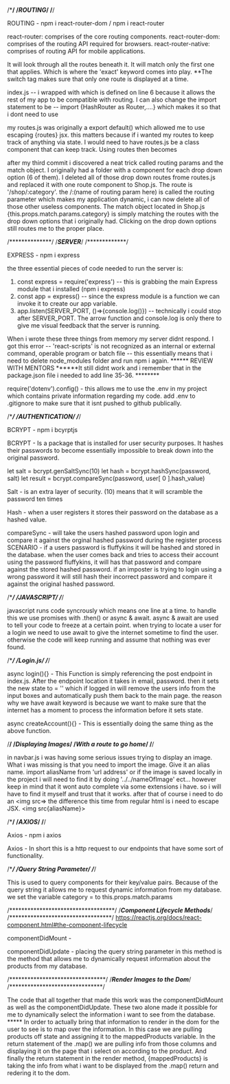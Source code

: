 /***************/
/***ROUTING***/
/**************/

ROUTING - npm i react-router-dom / npm i react-router

react-router: comprises of the core routing components.
react-router-dom: comprises of the routing API required for browsers.
react-router-native: comprises of routing API for mobile applications.

<Switch> It will look through all the routes beneath it. It will match only the first one that applies. Which is where the 'exact' keyword comes into play. **The switch tag makes sure that only one route is displayed at a time. </Switch>

index.js -- i wrapped <App /> with <Router> which is defined on line 6 because it allows the rest of my app to be compatible with routing. I can also change the import statement to be -- import {HashRouter as Router,....} which makes it so that i dont need to use <HashRouter></HashRouter>

my routes.js was originally a export default() which allowed me to use escaping {routes} jsx. this matters because if i wanted my routes to keep track of anything via state. I would need to have routes.js be a class component that can keep track. Using routes then becomes <Routes />

after my third commit i discovered a neat trick called routing params and the match object. I originally had a folder with a component for each drop down option (6 of them). I deleted all of those drop down routes frome routes.js and replaced it with one route component to Shop.js. The route is '/shop/:category'. the /:(name of routing param here) is called the routing parameter which makes my application dynamic, i can now delete all of those other useless components. The match object located in Shop.js {this.props.match.params.category} is simply matching the routes with the drop down options that i originally had. Clicking on the drop down options still routes me to the proper place. 

/**************/
/***SERVER***/
/*************/

EXPRESS - npm i express

the three essential pieces of code needed to run the server is: 
1. const express = require('express') -- this is grabbing the main Express module that i installed (npm i express)
2. const app = express() -- since the express module is a function we can invoke it to create our app variable.
3. app.listen(SERVER_PORT, ()=>{console.log()}) -- technically i could stop after SERVER_PORT. The arrow function and console.log is only there to give me visual feedback that the server is running.

When i wrote these three things from memory my server didnt respond. I got this error -- 'react-scripts' is not recognized as an internal or external command, operable program or batch file -- this essentially means that i need to delete node_modules folder and run npm i again. ****** REVIEW WITH MENTORS ******It still didnt work and i remember that in the package.json file i needed to add line 35-36. ********

require('dotenv').config() - this allows me to use the .env in my project which contains private information regarding my code. add .env to .gitignore to make sure that it isnt pushed to github publically.

/**********************/
/***AUTHENTICATION***/
/*********************/

BCRYPT - npm i bcyrptjs

BCRYPT - Is a package that is installed for user security purposes. It hashes their passwords to become essentially impossible to break down into the original password. 

let salt = bcrypt.genSaltSync(10)
let hash = bcrypt.hashSync(password, salt)
let result = bcrypt.compareSync(password, user[ 0 ].hash_value)


Salt - is an extra layer of security. (10) means that it will scramble the password ten times

Hash - when a user registers it stores their password on the database as a hashed value. 

compareSync - will take the users hashed password upon login and compare it against the orginal hashed password during the register process SCENARIO - if a users password is fluffykins it will be hashed and stored in the database. when the user comes back and tries to access their account using the password fluffykins, it will has that password and compare against the stored hashed password. if an imposter is trying to login using a wrong password it will still hash their incorrect password and compare it against the original hashed password.

/******************/
/***JAVASCRIPT***/
/*****************/

javascript runs code syncrously which means one line at a time. to handle this we use promises with .then() or async & await.
async & await are used to tell your code to freeze at a certain point. when trying to locate a user for a login we need to use await to give the internet sometime to find the user. otherwise the code will keep running and assume that nothing was ever found.


/****************/
/***Login.js***/
/***************/

async login(){} - This Function is simply referencing the post endpoint in index.js. After the endpoint location it takes in email, password. then it sets the new state to = '' which if logged in will remove the users info from the input boxes and automatically push them back to the main page. the reason why we have await keyword is because we want to make sure that the internet has a moment to process the information before it sets state. 

async createAccount(){} - This is essentially doing the same thing as the above function.

/******************************/
/***Displaying Images***/
/***With a route to go home***/
/******************************/

in navbar.js i was having some serious issues trying to display an image. What i was missing is that you need to import the image. Give it an alias name. import aliasName from 'url address' or if the image is saved locally in the project i will need to find it by doing '../../nameOfImage' ect... however keep in mind that it wont auto complete via some extensions i have. so i will have to find it myself and trust that it works. after that of course i need to do an <img src=> the difference this time from regular html is i need to escape JSX. <img src{aliasName}>

/*************/
/***AXIOS***/
/************/

Axios - npm i axios

Axios - In short this is a http request to our endpoints that have some sort of functionality. 

/******************************/
/***Query String Parameter***/
/*****************************/

This is used to query components for their key/value pairs. Because of the query string it allows me to request dynamic information from my database. we set the variable category = to this.props.match.params 

/***********************************/
/***Component Lifecycle Methods***/
/**********************************/
 https://reactjs.org/docs/react-component.html#the-component-lifecycle

 componentDidMount - 
 
 componentDidUpdate - placing the query string parameter in this method is the method that allows me to dynamically request information about the products from my database.


/********************************/
/***Render Images to the Dom***/
/*******************************/

The code that all together that made this work was the componentDidMount as well as the componentDidUpdate. These two alone made it possible for me to dynamically select the information i want to see from the database. ***** In order to actually bring that information to render in the dom for the user to see is to map over the information. In this case we are pulling products off state and assigning it to the mappedProducts variable. In the return statement of the .map() we are pulling info from those columns and displaying it on the page that i select on according to the product. And finally the return statement in the render method, {mappedProducts} is taking the info from what i want to be displayed from the .map() return and redering it to the dom.  